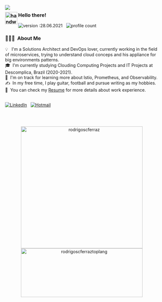 <img align="left" src="https://media.giphy.com/media/EE2w3QhJ1kpEBhMPbF/giphy.gif" />

### <img alt="handwavegif" src="https://user-images.githubusercontent.com/39513876/112366216-8cfe7400-8cfe-11eb-8116-7d3dbae20e97.gif" width='40' align="left"/> Hello there! 



![version :28.06.2021](https://img.shields.io/badge/version-25.03.2021-informational) &nbsp;
![profile count](https://komarev.com/ghpvc/?username=rodrigoscferraz&color=red)&nbsp;


### 👨🏻‍💻 &nbsp;About Me

💡 &nbsp; I'm a Solutions Architect and DevOps lover, currently working in the field of microservices, trying to understand cloud conceps and his appliance for big environments
patterns.\
🎓 &nbsp;I'm currently studying Clouding Computing Projects and IT Projects at Descomplica, Brazil (2020-2021).\
🌱 &nbsp;I'm on track for learning more about Istio, Prometheus, and Observability.\
✍️ &nbsp;In my free time, I play guitar, football and pursue writing as my hobbies.\
📄 &nbsp;You can check my [Resume](https://1drv.ms/b/s!AhC8ZgbgS2pb_WnAA0UQUP8-Ggny?e=sa1meS) for more details about work experience.
<br><br>


<a href="https://www.linkedin.com/in/rodrigo-ferraz-499b9771/"><img align="center" alt="LinkedIn" src="https://img.shields.io/badge/linkedin%20-%230077B5.svg?&style=flat&logo=linkedin&logoColor=white"/></a> &nbsp;
<a href="mailto:rodrigoferrazsc@hotmail.com"><img align="center" alt="Hotmail" src="https://img.shields.io/badge/hotmail%20-%230077B5.svg?style=flat&logo=windows&logoColor=white" /></a> &nbsp;


<br><br>
<p align="center"> <img width="400px" src="https://github-readme-stats.vercel.app/api?username=rodrigoscferraz&show_icons=true&theme=gotham" alt="rodrigoscferraz" />
  <img width="400px" height="160px" src="https://github-readme-stats.vercel.app/api/top-langs/?username=rodrigoscferraz&layout=compact&theme=gotham" alt="rodrigoscferraztoplang" />

  
